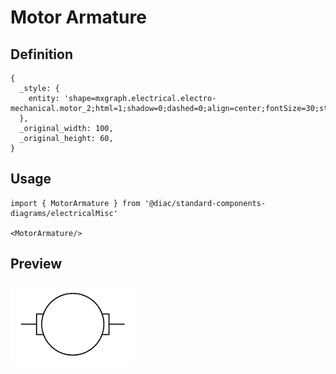 # Motor Armature

## Definition

```
{
  _style: { 
    entity: 'shape=mxgraph.electrical.electro-mechanical.motor_2;html=1;shadow=0;dashed=0;align=center;fontSize=30;strokeWidth=1;',
  },
  _original_width: 100,
  _original_height: 60,
}
```

## Usage

```
import { MotorArmature } from '@diac/standard-components-diagrams/electricalMisc'

<MotorArmature/>
```

## Preview

<img src="./motor-armature.png" width="200"/>
